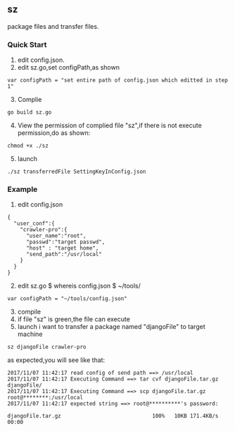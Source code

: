 ## sz
package files and transfer files. 
### Quick Start
1. edit config.json.
2. edit sz.go,set configPath,as shown
```
var configPath = "set entire path of config.json which editted in step 1"
```
3. Complie
```
go build sz.go
``` 
4. View the permission of complied file "sz",if there is not execute permission,do as shown:
```
chmod +x ./sz
```
5. launch
```
./sz transferredFile SettingKeyInConfig.json
```
### Example
1. edit config.json
```
{
  "user_conf":{
    "crawler-pro":{
      "user_name":"root",
      "passwd":"target passwd",
      "host" : "target home",
      "send_path":"/usr/local"
    }
  }
}

```
2. edit sz.go
$ whereis config.json
$ ~/tools/
```
var configPath = "~/tools/config.json"
```
3. compile
4. if file "sz" is green,the file can execute
5. launch
i want to transfer a package named "djangoFile" to target machine
```
sz djangoFile crawler-pro
```
as expected,you will see like that:
```
2017/11/07 11:42:17 read config of send path ==> /usr/local
2017/11/07 11:42:17 Executing Command ==> tar cvf djangoFile.tar.gz djangoFile/
2017/11/07 11:42:17 Executing Command ==> scp djangoFile.tar.gz root@********:/usr/local
2017/11/07 11:42:17 expected string ==> root@**********'s password:
 
djangoFile.tar.gz                             100%   10KB 171.4KB/s   00:00
```


